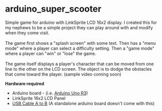 arduino_super_scooter
=====================

Simple game for arduino with LinkSprite LCD 16x2 display. I created this for my nephews to be a simple project they can play around with and modify when they come visit.
<br><br>
The game first shows a "splash screen" with some text. Then has a "menu mode" where a player can select a difficulty setting. Then a "game mode" where a player can "win" or "lose" the game.
<br><br>
The game itself displays a player's character that can be moved from one line to the other on the LCD screen. The object is to dodge the obstacles that come toward the player. (sample video coming soon)

<b>Hardware required</b>
<ul>
<li>Arduino board - (i.e. <a href="https://www.sparkfun.com/products/11021">Arduino Uno R3</a>)
<li><a hfref="https://www.sparkfun.com/products/11851">LinkSprite 16x2 LCD Panel</a>
<li><a href="https://www.sparkfun.com/products/512">USB Cable A to B</a> (A standalone arduino board doesn't come with this)
</ul>
